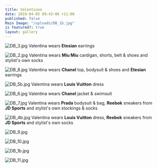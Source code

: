 ```yaml
---
title: Valentiuna
date: 2019-04-05 09:43:00 +11:00
published: false
Main Image: "/uploads/DB_1b.jpg"
is featured?: true
layout: gallery
---
```


![DB_3.jpg](/uploads/DB_3.jpg)
Valentina wears **Etesian** earrings

![DB_2.jpg](/uploads/DB_2.jpg)
Valentina wears **Miu Miu** cardigan, shorts, belt & shoes and stylist's own socks

![DB_8.jpg](/uploads/DB_8.jpg)
Valentina wears **Chanel** top, bodysuit & shoes and **Etesian** earrings

![DB_5b.jpg](/uploads/DB_5b.jpg)
Valentina wears **Louis Vuitton** dress

![DB_6.jpg](/uploads/DB_6.jpg)
Valentina wears **Chanel** jacket & swimsuit

![DB_7.jpg](/uploads/DB_7.jpg)
Valentina wears **Prada** bodysuit & bag, **Reebok** sneakers from **JD Sports** and stylist's own stockings & socks

![DB_4b.jpg](/uploads/DB_4b.jpg)
Valentina wears **Louis Vuitton** dress, **Reebok** sneakers from **JD Sports** and stylist's own socks

![DB_9.jpg](/uploads/DB_9.jpg)

![DB_10.jpg](/uploads/DB_10.jpg)

![DB_1b.jpg](/uploads/DB_1b.jpg)

![DB_11.jpg](/uploads/DB_11.jpg)